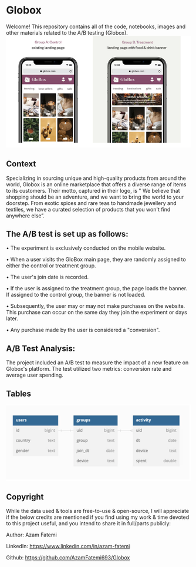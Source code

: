 # Globox

Welcome! This repository contains all of the code, notebooks, images and other materials related to the A/B testing (Globox).
![image](image.png)


## Context
Specializing in sourcing unique and high-quality products from around the world, Globox is an online marketplace that offers a diverse range of items to its customers. Their motto, captured in their logo, is " We believe that shopping should be an adventure, and we want to bring the world to your doorstep. From exotic spices and rare teas to handmade jewellery and textiles, we have a curated selection of products that you won't find anywhere else”.

## The A/B test is set up as follows:

• The experiment is exclusively conducted on the mobile website.

• When a user visits the GloBox main page, they are randomly assigned to either the control or treatment group.

• The user's join date is recorded.

• If the user is assigned to the treatment group, the page loads the banner. If assigned to the control group, the banner is not loaded.

• Subsequently, the user may or may not make purchases on the website. This purchase can occur on the same day they join the experiment or days later.

• Any purchase made by the user is considered a "conversion".

## A/B Test Analysis:
The project included an A/B test to measure the impact of a new feature on Globox's platform. The test utilized two metrics: conversion rate and average user spending.


## Tables 
![schema](Schema.png)


##  Copyright
While the data used & tools are free-to-use & open-source, I will appreciate if the below credits are mentioned if you find using my work & time devoted to this project useful, and you intend to share it in full/parts publicly:

Author: Azam Fatemi

LinkedIn: https://www.linkedin.com/in/azam-fatemi

Github: https://github.com/AzamFatemi693/Globox
